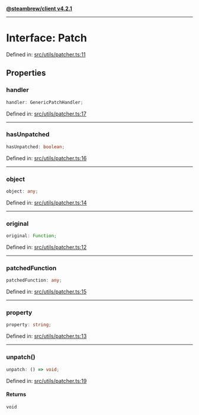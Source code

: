 [**@steambrew/client v4.2.1**](../README.md)

***

# Interface: Patch

Defined in: [src/utils/patcher.ts:11](https://github.com/shdwmtr/plugutil/blob/b52230e3bd417b9353d983856323dee8a90c4f70/client/src/utils/patcher.ts#L11)

## Properties

### handler

```ts
handler: GenericPatchHandler;
```

Defined in: [src/utils/patcher.ts:17](https://github.com/shdwmtr/plugutil/blob/b52230e3bd417b9353d983856323dee8a90c4f70/client/src/utils/patcher.ts#L17)

***

### hasUnpatched

```ts
hasUnpatched: boolean;
```

Defined in: [src/utils/patcher.ts:16](https://github.com/shdwmtr/plugutil/blob/b52230e3bd417b9353d983856323dee8a90c4f70/client/src/utils/patcher.ts#L16)

***

### object

```ts
object: any;
```

Defined in: [src/utils/patcher.ts:14](https://github.com/shdwmtr/plugutil/blob/b52230e3bd417b9353d983856323dee8a90c4f70/client/src/utils/patcher.ts#L14)

***

### original

```ts
original: Function;
```

Defined in: [src/utils/patcher.ts:12](https://github.com/shdwmtr/plugutil/blob/b52230e3bd417b9353d983856323dee8a90c4f70/client/src/utils/patcher.ts#L12)

***

### patchedFunction

```ts
patchedFunction: any;
```

Defined in: [src/utils/patcher.ts:15](https://github.com/shdwmtr/plugutil/blob/b52230e3bd417b9353d983856323dee8a90c4f70/client/src/utils/patcher.ts#L15)

***

### property

```ts
property: string;
```

Defined in: [src/utils/patcher.ts:13](https://github.com/shdwmtr/plugutil/blob/b52230e3bd417b9353d983856323dee8a90c4f70/client/src/utils/patcher.ts#L13)

***

### unpatch()

```ts
unpatch: () => void;
```

Defined in: [src/utils/patcher.ts:19](https://github.com/shdwmtr/plugutil/blob/b52230e3bd417b9353d983856323dee8a90c4f70/client/src/utils/patcher.ts#L19)

#### Returns

`void`
